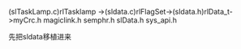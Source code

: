 (slTaskLamp.c)rlTasklamp ->(sldata.c)rlFlagSet->(sldata.h)rlData_t->myCrc.h  magiclink.h  semphr.h  slData.h sys_api.h



先把sldata移植进来


